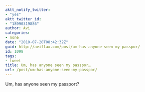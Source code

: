 ```yaml
---
aktt_notify_twitter:
- "yes"
aktt_twitter_id:
- "18990319886"
author: Avi
categories:
- none
date: "2010-07-20T08:42:32Z"
guid: http://aviflax.com/post/um-has-anyone-seen-my-passpor/
id: 1098
tags:
- tweet
title: Um, has anyone seen my passpor…
url: /post/um-has-anyone-seen-my-passpor/
---
```

Um, has anyone seen my passport?